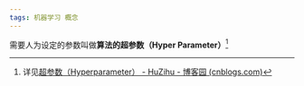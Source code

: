 ```yaml
---
tags: 机器学习 概念
---
```


需要人为设定的参数叫做**算法的超参数（Hyper Parameter）**[^1]

[^1]: 详见[超参数（Hyperparameter） - HuZihu - 博客园 (cnblogs.com)](https://www.cnblogs.com/HuZihu/p/10641972.html)